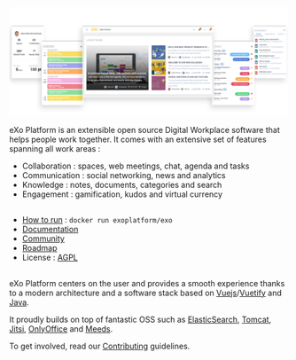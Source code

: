 ![eXo Platform banner](https://github.com/exoplatform/.github/raw/main/profile/banner-software-tour-EN.png)

eXo Platform is an extensible open source Digital Workplace software that helps people work together. It comes with an extensive set of features spanning all work areas : 
- Collaboration : spaces, web meetings, chat, agenda and tasks
- Communication : social networking, news and analytics
- Knowledge : notes, documents, categories and  search 
- Engagement : gamification, kudos and virtual currency  

## 
- [How to run](https://github.com/exo-docker/exo#readme) : ```docker run exoplatform/exo```
- [Documentation](https://docs.exoplatform.org/en/latest/)
- [Community](https://github.com/exoplatform/exo-community)
- [Roadmap](https://github.com/orgs/exoplatform/projects/2)
- License : [AGPL](https://github.com/exoplatform/.github/blob/main/LICENSE)

##
eXo Platform centers on the user and provides a smooth experience thanks to a modern architecture and a software stack based on [Vuejs](https://github.com/vuejs)/[Vuetify](https://github.com/vuetifyjs) and [Java](https://github.com/openjdk/).

It proudly builds on top of fantastic OSS such as [ElasticSearch](https://github.com/elastic), [Tomcat](https://github.com/apache/tomcat), [Jitsi](https://github.com/jitsi),  [OnlyOffice](https://github.com/ONLYOFFICE/DocumentServer) and [Meeds](https://github.com/meeds-io/). 

To get involved, read our [Contributing](https://github.com/exoplatform/exo-community/blob/main/CONTRIBUTING.md) guidelines.

<!--

**Here are some ideas to get you started:**

🙋‍♀️ A short introduction - what is your organization all about?
🌈 Contribution guidelines - how can the community get involved?
👩‍💻 Useful resources - where can the community find your docs? Is there anything else the community should know?
🍿 Fun facts - what does your team eat for breakfast?
🧙 Remember, you can do mighty things with the power of [Markdown](https://guides.github.com/features/mastering-markdown/)
-->
